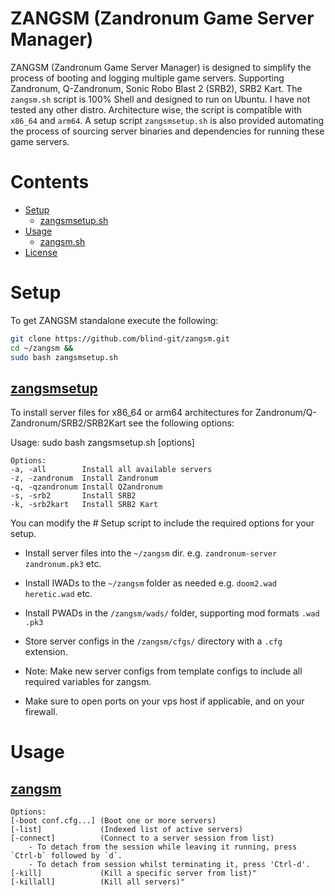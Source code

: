 # ZANGSM (Zandronum Game Server Manager)

ZANGSM (Zandronum Game Server Manager) is designed to simplify the process of booting and logging multiple game servers. Supporting Zandronum, Q-Zandronum, Sonic Robo Blast 2 (SRB2), SRB2 Kart. The `zangsm.sh` script is 100% Shell and designed to run on Ubuntu. I have not tested any other distro. Architecture wise, the script is compatible with `x86_64` and `arm64`. A setup script `zangsmsetup.sh` is also provided automating the process of sourcing server binaries and dependencies for running these game servers.   

# Contents
- [Setup](#setup)
  - [zangsmsetup.sh](#zansetup)
- [Usage](#usage)
  - [zangsm.sh](#zangsm)
- [License](#license)

# Setup

To get ZANGSM standalone execute the following:
```bash
git clone https://github.com/blind-git/zangsm.git
cd ~/zangsm &&
sudo bash zangsmsetup.sh
```

## [zangsmsetup](https://github.com/blind-git/zangsm/blob/main/zangsmsetup.sh)

To install server files for x86_64 or arm64 architectures for Zandronum/Q-Zandronum/SRB2/SRB2Kart see the following options:

Usage: sudo bash zangsmsetup.sh [options] 
```
Options:
-a, -all        Install all available servers
-z, -zandronum  Install Zandronum
-q, -qzandronum Install QZandronum
-s, -srb2       Install SRB2
-k, -srb2kart   Install SRB2 Kart
```
You can modify the # Setup script to include the required options for your setup.

- Install server files into the `~/zangsm` dir. e.g. `zandronum-server` `zandronum.pk3` etc.

- Install IWADs to the `~/zangsm` folder as needed e.g. `doom2.wad` `heretic.wad` etc.

- Install PWADs in the `/zangsm/wads/` folder, supporting mod formats `.wad` `.pk3`

- Store server configs in the `/zangsm/cfgs/` directory with a `.cfg` extension.

- Note: Make new server configs from template configs to include all required variables for zangsm.

- Make sure to open ports on your vps host if applicable, and on your firewall.

# Usage

## [zangsm](https://github.com/blind-git/zangsm/blob/main/zangsm.sh)
```
Options: 
[-boot conf.cfg...] (Boot one or more servers)
[-list]             (Indexed list of active servers)
[-connect]          (Connect to a server session from list)
	- To detach from the session while leaving it running, press `Ctrl-b` followed by `d`.
	- To detach from session whilst terminating it, press 'Ctrl-d'.
[-kill]             (Kill a specific server from list)"
[-killall]          (Kill all servers)"
```
